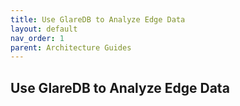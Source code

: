 ```yaml
---
title: Use GlareDB to Analyze Edge Data
layout: default
nav_order: 1
parent: Architecture Guides
---
```


## Use GlareDB to Analyze Edge Data
